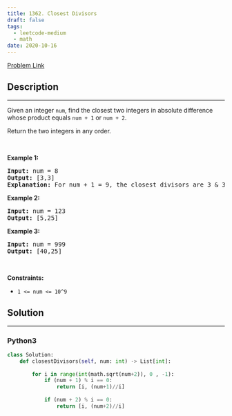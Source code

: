 ```yaml
---
title: 1362. Closest Divisors
draft: false
tags: 
  - leetcode-medium
  - math
date: 2020-10-16
---
```


[Problem Link](https://leetcode.com/problems/closest-divisors/)

## Description

---
<p>Given an integer <code>num</code>, find the closest two integers in absolute difference whose product equals&nbsp;<code>num + 1</code>&nbsp;or <code>num + 2</code>.</p>

<p>Return the two integers in any order.</p>

<p>&nbsp;</p>
<p><strong class="example">Example 1:</strong></p>

<pre>
<strong>Input:</strong> num = 8
<strong>Output:</strong> [3,3]
<strong>Explanation:</strong> For num + 1 = 9, the closest divisors are 3 &amp; 3, for num + 2 = 10, the closest divisors are 2 &amp; 5, hence 3 &amp; 3 is chosen.
</pre>

<p><strong class="example">Example 2:</strong></p>

<pre>
<strong>Input:</strong> num = 123
<strong>Output:</strong> [5,25]
</pre>

<p><strong class="example">Example 3:</strong></p>

<pre>
<strong>Input:</strong> num = 999
<strong>Output:</strong> [40,25]
</pre>

<p>&nbsp;</p>
<p><strong>Constraints:</strong></p>

<ul>
	<li><code>1 &lt;= num &lt;= 10^9</code></li>
</ul>


## Solution

---
### Python3
``` py title='closest-divisors'
class Solution:
    def closestDivisors(self, num: int) -> List[int]:
        
        for i in range(int(math.sqrt(num+2)), 0 , -1):
            if (num + 1) % i == 0:
                return [i, (num+1)//i]
            
            if (num + 2) % i == 0:
                return [i, (num+2)//i]
                
```

